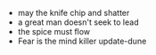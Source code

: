* may the knife chip and shatter
* a great man doesn't seek to lead
* the spice must flow
* Fear is the mind killer update-dune
